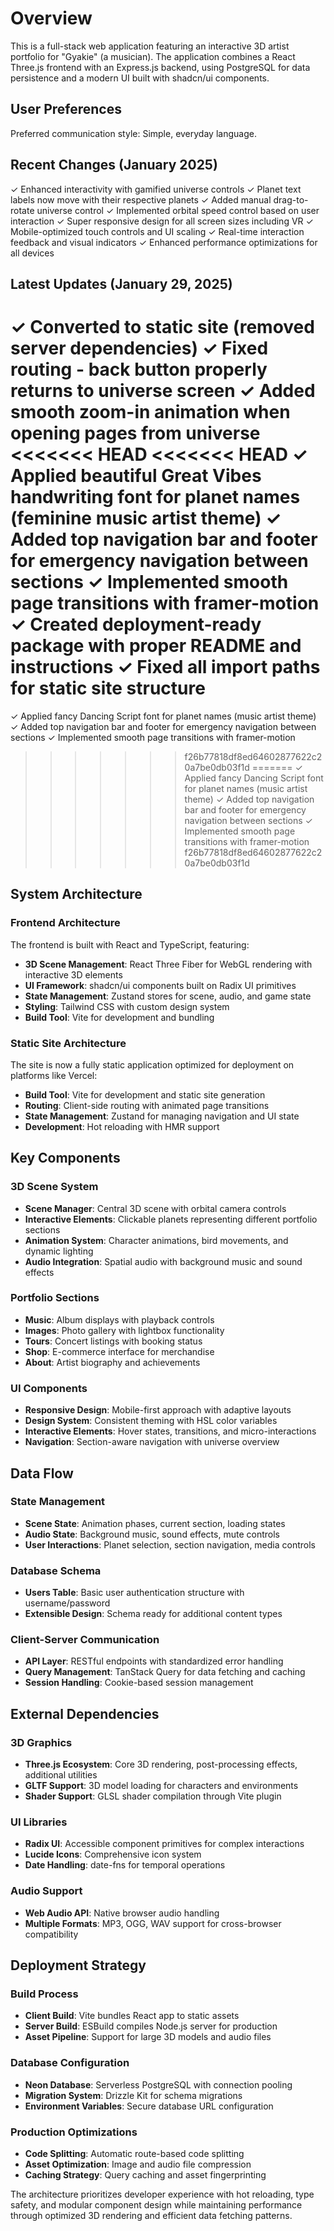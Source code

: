 # Overview

This is a full-stack web application featuring an interactive 3D artist portfolio for "Gyakie" (a musician). The application combines a React Three.js frontend with an Express.js backend, using PostgreSQL for data persistence and a modern UI built with shadcn/ui components.

## User Preferences

Preferred communication style: Simple, everyday language.

## Recent Changes (January 2025)

✓ Enhanced interactivity with gamified universe controls
✓ Planet text labels now move with their respective planets
✓ Added manual drag-to-rotate universe control
✓ Implemented orbital speed control based on user interaction
✓ Super responsive design for all screen sizes including VR
✓ Mobile-optimized touch controls and UI scaling
✓ Real-time interaction feedback and visual indicators
✓ Enhanced performance optimizations for all devices

## Latest Updates (January 29, 2025)

✓ Converted to static site (removed server dependencies) 
✓ Fixed routing - back button properly returns to universe screen
✓ Added smooth zoom-in animation when opening pages from universe
<<<<<<< HEAD
<<<<<<< HEAD
✓ Applied beautiful Great Vibes handwriting font for planet names (feminine music artist theme)
✓ Added top navigation bar and footer for emergency navigation between sections
✓ Implemented smooth page transitions with framer-motion
✓ Created deployment-ready package with proper README and instructions
✓ Fixed all import paths for static site structure
=======
✓ Applied fancy Dancing Script font for planet names (music artist theme)
✓ Added top navigation bar and footer for emergency navigation between sections
✓ Implemented smooth page transitions with framer-motion
>>>>>>> f26b77818df8ed64602877622c20a7be0db03f1d
=======
✓ Applied fancy Dancing Script font for planet names (music artist theme)
✓ Added top navigation bar and footer for emergency navigation between sections
✓ Implemented smooth page transitions with framer-motion
>>>>>>> f26b77818df8ed64602877622c20a7be0db03f1d

## System Architecture

### Frontend Architecture
The frontend is built with React and TypeScript, featuring:
- **3D Scene Management**: React Three Fiber for WebGL rendering with interactive 3D elements
- **UI Framework**: shadcn/ui components built on Radix UI primitives
- **State Management**: Zustand stores for scene, audio, and game state
- **Styling**: Tailwind CSS with custom design system
- **Build Tool**: Vite for development and bundling

### Static Site Architecture
The site is now a fully static application optimized for deployment on platforms like Vercel:
- **Build Tool**: Vite for development and static site generation
- **Routing**: Client-side routing with animated page transitions
- **State Management**: Zustand for managing navigation and UI state
- **Development**: Hot reloading with HMR support

## Key Components

### 3D Scene System
- **Scene Manager**: Central 3D scene with orbital camera controls
- **Interactive Elements**: Clickable planets representing different portfolio sections
- **Animation System**: Character animations, bird movements, and dynamic lighting
- **Audio Integration**: Spatial audio with background music and sound effects

### Portfolio Sections
- **Music**: Album displays with playback controls
- **Images**: Photo gallery with lightbox functionality
- **Tours**: Concert listings with booking status
- **Shop**: E-commerce interface for merchandise
- **About**: Artist biography and achievements

### UI Components
- **Responsive Design**: Mobile-first approach with adaptive layouts
- **Design System**: Consistent theming with HSL color variables
- **Interactive Elements**: Hover states, transitions, and micro-interactions
- **Navigation**: Section-aware navigation with universe overview

## Data Flow

### State Management
- **Scene State**: Animation phases, current section, loading states
- **Audio State**: Background music, sound effects, mute controls
- **User Interactions**: Planet selection, section navigation, media controls

### Database Schema
- **Users Table**: Basic user authentication structure with username/password
- **Extensible Design**: Schema ready for additional content types

### Client-Server Communication
- **API Layer**: RESTful endpoints with standardized error handling
- **Query Management**: TanStack Query for data fetching and caching
- **Session Handling**: Cookie-based session management

## External Dependencies

### 3D Graphics
- **Three.js Ecosystem**: Core 3D rendering, post-processing effects, additional utilities
- **GLTF Support**: 3D model loading for characters and environments
- **Shader Support**: GLSL shader compilation through Vite plugin

### UI Libraries
- **Radix UI**: Accessible component primitives for complex interactions
- **Lucide Icons**: Comprehensive icon system
- **Date Handling**: date-fns for temporal operations

### Audio Support
- **Web Audio API**: Native browser audio handling
- **Multiple Formats**: MP3, OGG, WAV support for cross-browser compatibility

## Deployment Strategy

### Build Process
- **Client Build**: Vite bundles React app to static assets
- **Server Build**: ESBuild compiles Node.js server for production
- **Asset Pipeline**: Support for large 3D models and audio files

### Database Configuration
- **Neon Database**: Serverless PostgreSQL with connection pooling
- **Migration System**: Drizzle Kit for schema migrations
- **Environment Variables**: Secure database URL configuration

### Production Optimizations
- **Code Splitting**: Automatic route-based code splitting
- **Asset Optimization**: Image and audio file compression
- **Caching Strategy**: Query caching and asset fingerprinting

The architecture prioritizes developer experience with hot reloading, type safety, and modular component design while maintaining performance through optimized 3D rendering and efficient data fetching patterns.